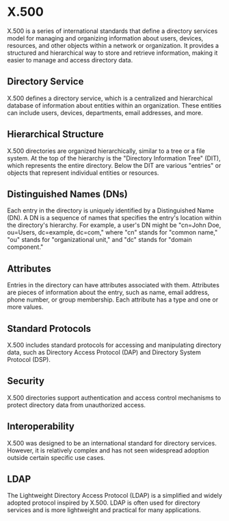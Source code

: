 # X.500
X.500 is a series of international standards that define a directory services model for managing and organizing information about users, devices, resources, and other objects within a network or organization. It provides a structured and hierarchical way to store and retrieve information, making it easier to manage and access directory data.

## Directory Service
X.500 defines a directory service, which is a centralized and hierarchical database of information about entities within an organization. These entities can include users, devices, departments, email addresses, and more.

## Hierarchical Structure
X.500 directories are organized hierarchically, similar to a tree or a file system. At the top of the hierarchy is the "Directory Information Tree" (DIT), which represents the entire directory. Below the DIT are various "entries" or objects that represent individual entities or resources.

## Distinguished Names (DNs)
Each entry in the directory is uniquely identified by a Distinguished Name (DN). A DN is a sequence of names that specifies the entry's location within the directory's hierarchy. For example, a user's DN might be "cn=John Doe, ou=Users, dc=example, dc=com," where "cn" stands for "common name," "ou" stands for "organizational unit," and "dc" stands for "domain component."

## Attributes
Entries in the directory can have attributes associated with them. Attributes are pieces of information about the entry, such as name, email address, phone number, or group membership. Each attribute has a type and one or more values.

## Standard Protocols
X.500 includes standard protocols for accessing and manipulating directory data, such as Directory Access Protocol (DAP) and Directory System Protocol (DSP).

## Security
X.500 directories support authentication and access control mechanisms to protect directory data from unauthorized access.

## Interoperability 
X.500 was designed to be an international standard for directory services. However, it is relatively complex and has not seen widespread adoption outside certain specific use cases.

## LDAP
The Lightweight Directory Access Protocol (LDAP) is a simplified and widely adopted protocol inspired by X.500. LDAP is often used for directory services and is more lightweight and practical for many applications.
